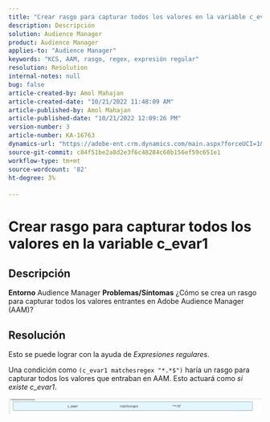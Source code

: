 ```yaml
---
title: "Crear rasgo para capturar todos los valores en la variable c_evar1"
description: Descripción
solution: Audience Manager
product: Audience Manager
applies-to: "Audience Manager"
keywords: "KCS, AAM, rasgo, regex, expresión regular"
resolution: Resolution
internal-notes: null
bug: false
article-created-by: Amol Mahajan
article-created-date: "10/21/2022 11:48:09 AM"
article-published-by: Amol Mahajan
article-published-date: "10/21/2022 12:09:26 PM"
version-number: 3
article-number: KA-16763
dynamics-url: "https://adobe-ent.crm.dynamics.com/main.aspx?forceUCI=1&pagetype=entityrecord&etn=knowledgearticle&id=72ee6e3a-3651-ed11-bba2-0022480869de"
source-git-commit: c84f51be2a8d2e3f6c48284c68b156ef59c651e1
workflow-type: tm+mt
source-wordcount: '82'
ht-degree: 3%

---
```


# Crear rasgo para capturar todos los valores en la variable c_evar1

## Descripción

<b>Entorno</b>
Audience Manager
<b>Problemas/Síntomas</b>
¿Cómo se crea un rasgo para capturar todos los valores entrantes en Adobe Audience Manager (AAM)?


## Resolución


Esto se puede lograr con la ayuda de *Expresiones regulares*.

Una condición como `(c_evar1 matchesregex "*.*$")` haría un rasgo para capturar todos los valores que entraban en AAM. Esto actuará como *si existe c_evar1*.



![](assets/1b1452cb-a86b-eb11-a812-00224803aaf7.png)
